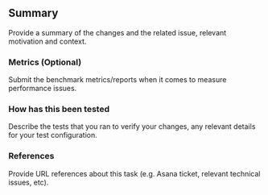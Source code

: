 ## Summary
Provide a summary of the changes and the related issue, relevant motivation and context.

### Metrics (Optional)
Submit the benchmark metrics/reports when it comes to measure performance issues.

### How has this been tested
Describe the tests that you ran to verify your changes, any relevant details for your test configuration.

### References
Provide URL references about this task (e.g. Asana ticket, relevant technical issues, etc).
